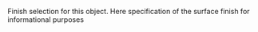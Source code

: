 Finish selection for this object.
Here specification of the surface finish for informational purposes